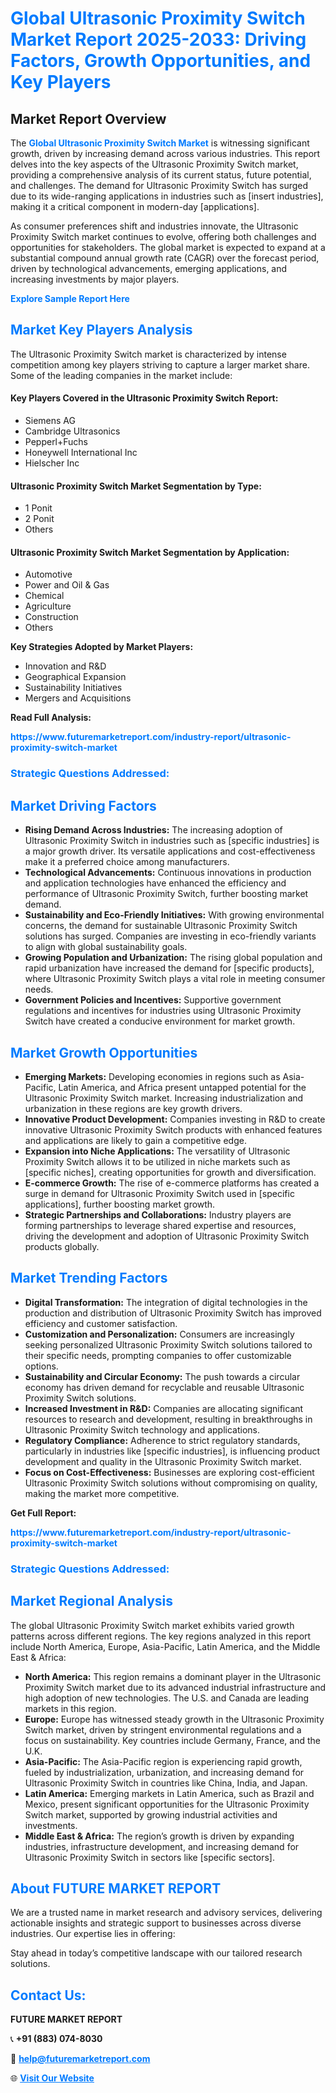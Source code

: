 <h1 style="color: #007BFF;">Global Ultrasonic Proximity Switch Market Report 2025-2033: Driving Factors, Growth Opportunities, and Key Players</h1>

<section id="overview">
<h2>Market Report Overview</h2>
<p>The <a href="https://www.futuremarketreport.com/industry-report/ultrasonic-proximity-switch-market" style="color: #007BFF; text-decoration: none;"><strong>Global Ultrasonic Proximity Switch Market</strong></a> is witnessing significant growth, driven by increasing demand across various industries. This report delves into the key aspects of the Ultrasonic Proximity Switch market, providing a comprehensive analysis of its current status, future potential, and challenges. The demand for Ultrasonic Proximity Switch has surged due to its wide-ranging applications in industries such as [insert industries], making it a critical component in modern-day [applications].</p>
<p>As consumer preferences shift and industries innovate, the Ultrasonic Proximity Switch market continues to evolve, offering both challenges and opportunities for stakeholders. The global market is expected to expand at a substantial compound annual growth rate (CAGR) over the forecast period, driven by technological advancements, emerging applications, and increasing investments by major players.</p>
</section>

<section id="overview">
<p><a href="https://www.futuremarketreport.com/request-sample/reportId=75164" style="color: #007BFF; text-decoration: none;"><strong>Explore Sample Report Here</strong></a></p>
</section>

<section id="key-players">
<h2 style="color: #007BFF;">Market Key Players Analysis</h2>
<p>The Ultrasonic Proximity Switch market is characterized by intense competition among key players striving to capture a larger market share. Some of the leading companies in the market include:</p>
<h4>Key Players Covered in the Ultrasonic Proximity Switch Report:</h4>
<ul><li>Siemens AG</li><li>Cambridge Ultrasonics</li><li>Pepperl+Fuchs</li><li>Honeywell International Inc</li><li>Hielscher Inc</li></ul>
<h4>Ultrasonic Proximity Switch Market Segmentation by Type:</h4>
<ul><li>1 Ponit</li><li>2 Ponit</li><li>Others</li></ul>

<h4>Ultrasonic Proximity Switch Market Segmentation by Application:</h4>
<ul><li>Automotive</li><li>Power and Oil &amp; Gas</li><li>Chemical</li><li>Agriculture</li><li>Construction</li><li>Others</li></ul>
<p><strong>Key Strategies Adopted by Market Players:</strong></p>
<ul>
<li>Innovation and R&D</li>
<li>Geographical Expansion</li>
<li>Sustainability Initiatives</li>
<li>Mergers and Acquisitions</li>
</ul>
</section>

<section>
<p><strong>Read Full Analysis: </strong></p><a href="https://www.futuremarketreport.com/industry-report/ultrasonic-proximity-switch-market" style="color: #007BFF; text-decoration: none;"><strong>https://www.futuremarketreport.com/industry-report/ultrasonic-proximity-switch-market</strong></a>
<h3 style="color: #007BFF;">Strategic Questions Addressed:</h3>
</section>

<section id="driving-factors">
<h2 style="color: #007BFF;">Market Driving Factors</h2>
<ul>
<li><strong>Rising Demand Across Industries:</strong> The increasing adoption of Ultrasonic Proximity Switch in industries such as [specific industries] is a major growth driver. Its versatile applications and cost-effectiveness make it a preferred choice among manufacturers.</li>
<li><strong>Technological Advancements:</strong> Continuous innovations in production and application technologies have enhanced the efficiency and performance of Ultrasonic Proximity Switch, further boosting market demand.</li>
<li><strong>Sustainability and Eco-Friendly Initiatives:</strong> With growing environmental concerns, the demand for sustainable Ultrasonic Proximity Switch solutions has surged. Companies are investing in eco-friendly variants to align with global sustainability goals.</li>
<li><strong>Growing Population and Urbanization:</strong> The rising global population and rapid urbanization have increased the demand for [specific products], where Ultrasonic Proximity Switch plays a vital role in meeting consumer needs.</li>
<li><strong>Government Policies and Incentives:</strong> Supportive government regulations and incentives for industries using Ultrasonic Proximity Switch have created a conducive environment for market growth.</li>
</ul>
</section>

<section id="growth-opportunities">
<h2 style="color: #007BFF;">Market Growth Opportunities</h2>
<ul>
<li><strong>Emerging Markets:</strong> Developing economies in regions such as Asia-Pacific, Latin America, and Africa present untapped potential for the Ultrasonic Proximity Switch market. Increasing industrialization and urbanization in these regions are key growth drivers.</li>
<li><strong>Innovative Product Development:</strong> Companies investing in R&D to create innovative Ultrasonic Proximity Switch products with enhanced features and applications are likely to gain a competitive edge.</li>
<li><strong>Expansion into Niche Applications:</strong> The versatility of Ultrasonic Proximity Switch allows it to be utilized in niche markets such as [specific niches], creating opportunities for growth and diversification.</li>
<li><strong>E-commerce Growth:</strong> The rise of e-commerce platforms has created a surge in demand for Ultrasonic Proximity Switch used in [specific applications], further boosting market growth.</li>
<li><strong>Strategic Partnerships and Collaborations:</strong> Industry players are forming partnerships to leverage shared expertise and resources, driving the development and adoption of Ultrasonic Proximity Switch products globally.</li>
</ul>
</section>

<section id="trending-factors">
<h2 style="color: #007BFF;">Market Trending Factors</h2>
<ul>
<li><strong>Digital Transformation:</strong> The integration of digital technologies in the production and distribution of Ultrasonic Proximity Switch has improved efficiency and customer satisfaction.</li>
<li><strong>Customization and Personalization:</strong> Consumers are increasingly seeking personalized Ultrasonic Proximity Switch solutions tailored to their specific needs, prompting companies to offer customizable options.</li>
<li><strong>Sustainability and Circular Economy:</strong> The push towards a circular economy has driven demand for recyclable and reusable Ultrasonic Proximity Switch solutions.</li>
<li><strong>Increased Investment in R&D:</strong> Companies are allocating significant resources to research and development, resulting in breakthroughs in Ultrasonic Proximity Switch technology and applications.</li>
<li><strong>Regulatory Compliance:</strong> Adherence to strict regulatory standards, particularly in industries like [specific industries], is influencing product development and quality in the Ultrasonic Proximity Switch market.</li>
<li><strong>Focus on Cost-Effectiveness:</strong> Businesses are exploring cost-efficient Ultrasonic Proximity Switch solutions without compromising on quality, making the market more competitive.</li>
</ul>
</section>

<section>
<p><strong>Get Full Report: </strong></p><a href="https://www.futuremarketreport.com/industry-report/ultrasonic-proximity-switch-market" style="color: #007BFF; text-decoration: none;"><strong>https://www.futuremarketreport.com/industry-report/ultrasonic-proximity-switch-market</strong></a>
<h3 style="color: #007BFF;">Strategic Questions Addressed:</h3>
</section>


<section id="regional-analysis">
<h2 style="color: #007BFF;">Market Regional Analysis</h2>
<p>The global Ultrasonic Proximity Switch market exhibits varied growth patterns across different regions. The key regions analyzed in this report include North America, Europe, Asia-Pacific, Latin America, and the Middle East & Africa:</p>
<ul>
<li><strong>North America:</strong> This region remains a dominant player in the Ultrasonic Proximity Switch market due to its advanced industrial infrastructure and high adoption of new technologies. The U.S. and Canada are leading markets in this region.</li>
<li><strong>Europe:</strong> Europe has witnessed steady growth in the Ultrasonic Proximity Switch market, driven by stringent environmental regulations and a focus on sustainability. Key countries include Germany, France, and the U.K.</li>
<li><strong>Asia-Pacific:</strong> The Asia-Pacific region is experiencing rapid growth, fueled by industrialization, urbanization, and increasing demand for Ultrasonic Proximity Switch in countries like China, India, and Japan.</li>
<li><strong>Latin America:</strong> Emerging markets in Latin America, such as Brazil and Mexico, present significant opportunities for the Ultrasonic Proximity Switch market, supported by growing industrial activities and investments.</li>
<li><strong>Middle East & Africa:</strong> The region’s growth is driven by expanding industries, infrastructure development, and increasing demand for Ultrasonic Proximity Switch in sectors like [specific sectors].</li>
</ul>
</section>

<footer>
<h2 style="color: #007BFF;">About FUTURE MARKET REPORT</h2>
<p>We are a trusted name in market research and advisory services, delivering actionable insights and strategic support to businesses across diverse industries. Our expertise lies in offering:</p>

<p>Stay ahead in today’s competitive landscape with our tailored research solutions.</p>

<h2 style="color: #007BFF;">Contact Us:</h2>
<p><strong>FUTURE MARKET REPORT</strong></p>
<p>📞 <strong>+91 (883) 074-8030</strong></p>
<p>📧 <strong><a href="mailto:help@futuremarketreport.com" style="color: #007BFF;">help@futuremarketreport.com</a></strong></p>
<p>🌐 <strong><a href="https://www.futuremarketreport.com/" style="color: #007BFF;">Visit Our Website</a></strong></p>
</footer>